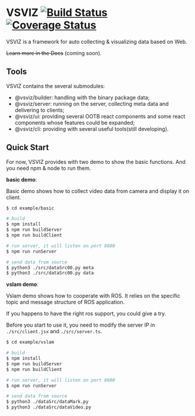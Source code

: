 # VSVIZ [![Build Status](https://travis-ci.org/purpose233/vsviz.svg?branch=master)](https://travis-ci.org/purpose233/vsviz) [![Coverage Status](https://coveralls.io/repos/github/purpose233/vsviz/badge.svg?branch=dev)](https://coveralls.io/github/purpose233/vsviz?branch=dev)
VSVIZ is a framework for auto collecting & visualizing data based on Web.

~~Learn more in the Docs~~ (coming soon).

## Tools
VSVIZ contains the several submodules:
 - @vsviz/builder: handling with the binary package data;
 - @vsviz/server: running on the server, collecting meta data and delivering to clients;
 - @vsviz/ui: providing several OOTB react components and some react components whose features could be expanded;
 - @vsviz/cli: providing with several useful tools(still developing).

## Quick Start
For now, VSVIZ provides with two demo to show the basic functions.
And you need npm & node to run them.

**basic demo**: 

Basic demo shows how to collect video data from camera and display it on client.

```bash
$ cd example/basic

# build
$ npm install
$ npm run buildServer
$ npm run buildClient

# run server, it will listen on port 8080
$ npm run runServer

# send data from source
$ python3 ./src/dataSrc00.py meta
$ python3 ./src/dataSrc00.py data
```

**vslam demo**:

Vslam demo shows how to cooperate with ROS. 
It relies on the specific topic and message structure of ROS application. 

If you happens to have the right ros support, you could give a try.

Before you start to use it, you need to modify the server IP in `./src/client.jsx` and `./src/server.ts`.

```bash
$ cd example/vslam

# build
$ npm install
$ npm run buildServer
$ npm run buildClient

# run server, it will listen on port 8080
$ npm run runServer

# send data from source
$ python3 ./dataSrc/dataMark.py
$ python3 ./dataSrc/dataVideo.py
```
